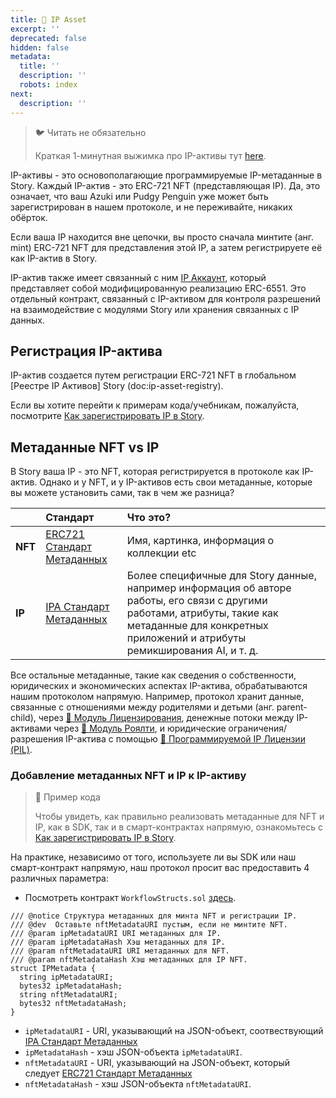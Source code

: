 ```yaml
---
title: 🧩 IP Asset
excerpt: ''
deprecated: false
hidden: false
metadata:
  title: ''
  description: ''
  robots: index
next:
  description: ''
---
```

> 🐦 Читать не обязательно
>
> Краткая 1-минутная выжимка про IP-активы тут [here](https://twitter.com/jacobmtucker/status/1785765362744889410).

IP-активы - это основополагающие программируемые IP-метаданные в Story. Каждый IP-актив - это ERC-721 NFT (представляющая IP). Да, это означает, что ваш Azuki или Pudgy Penguin уже может быть зарегистрирован в нашем протоколе, и не переживайте, никаких обёрток.

Если ваша IP находится вне цепочки, вы просто сначала минтите (анг. mint) ERC-721 NFT для представления этой IP, а затем регистрируете её как IP-актив в Story.

IP-актив также имеет связанный с ним [IP Аккаунт](doc:ip-account), который представляет собой модифицированную реализацию ERC-6551. Это отдельный контракт, связанный с IP-активом для контроля разрешений на взаимодействие с модулями Story или хранения связанных с IP данных.

## Регистрация IP-актива

IP-актив создается путем регистрации ERC-721 NFT в глобальном [Реестре IP Активов] Story (doc:ip-asset-registry).

Если вы хотите перейти к примерам кода/учебникам, пожалуйста, посмотрите [Как зарегистрировать IP в Story](doc:how-to-register-ip-on-story).

## Метаданные NFT vs IP

В Story ваша IP - это NFT, которая регистрируется в протоколе как IP-актив. Однако и у NFT, и у IP-активов есть свои метаданные, которые вы можете установить сами, так в чем же разница?


|         | Стандарт                                                                                   | Что это?                                                                                                                                                                          |
| :------ | :------------------------------------------------------------------------------------------- | :----------------------------------------------------------------------------------------------------------------------------------------------------------------------------------- |
| **NFT** | [ERC721 Стандарт Метаданных](https://github.com/ethereum/ercs/blob/master/ERCS/erc-721.md) | Имя, картинка, информация о коллекции etc                                                                                                                                        |
| **IP**  | [IPA Стандарт Метаданных](doc:ipa-metadata-standard)                                           | Более специфичные для Story данные, например информация об авторе работы, его связи с другими работами, атрибуты, такие как метаданные для конкретных приложений и атрибуты ремикширования AI, и т. д. |

Все остальные метаданные, такие как сведения о собственности, юридических и экономических аспектах IP-актива, обрабатываются нашим протоколом напрямую. Например, протокол хранит данные, связанные с отношениями между родителями и детьми (анг. parent-child), через [📜 Модуль Лицензирования](doc:licensing-module), денежные потоки между IP-активами через [💸 Модуль Роялти](doc:royalty-module), и юридические ограничения/разрешения IP-актива с помощью [💊 Программируемой IP Лицензии (PIL)](doc:programmable-ip-license).

### Добавление метаданных NFT и IP к IP-активу

> 📘 Пример кода
>
> Чтобы увидеть, как правильно реализовать метаданные для NFT и IP, как в SDK, так и в смарт-контрактах напрямую, ознакомьтесь с [Как зарегистрировать IP в Story](doc:how-to-register-ip-on-story).

На практике, независимо от того, используете ли вы SDK или наш смарт-контракт напрямую, наш протокол просит вас предоставить 4 различных параметра:

* Посмотреть контракт `WorkflowStructs.sol` [здесь](https://github.com/storyprotocol/protocol-periphery-v1/blob/main/contracts/lib/WorkflowStructs.sol).

```sol WorkflowStructs.sol
/// @notice Структура метаданных для минта NFT и регистрации IP.
/// @dev  Оставьте nftMetadataURI пустым, если не минтите NFT.
/// @param ipMetadataURI URI метаданных для IP.
/// @param ipMetadataHash Хэш метаданных для IP.
/// @param nftMetadataURI URI метаданных для NFT.
/// @param nftMetadataHash Хэш метаданных для IP NFT.
struct IPMetadata {
  string ipMetadataURI;
  bytes32 ipMetadataHash;
  string nftMetadataURI;
  bytes32 nftMetadataHash;
}
```

* `ipMetadataURI` -  URI, указывающий на JSON-объект, соотвествующий [IPA Стандарт Метаданных](doc:ipa-metadata-standard)
* `ipMetadataHash` -  хэш JSON-объекта `ipMetadataURI`.
* `nftMetadataURI` - URI, указывающий на JSON-объект, который следует [ERC721 Стандарт Метаданных](https://github.com/ethereum/ercs/blob/master/ERCS/erc-721.md)
* `nftMetadataHash` - хэш JSON-объекта `nftMetadataURI`.